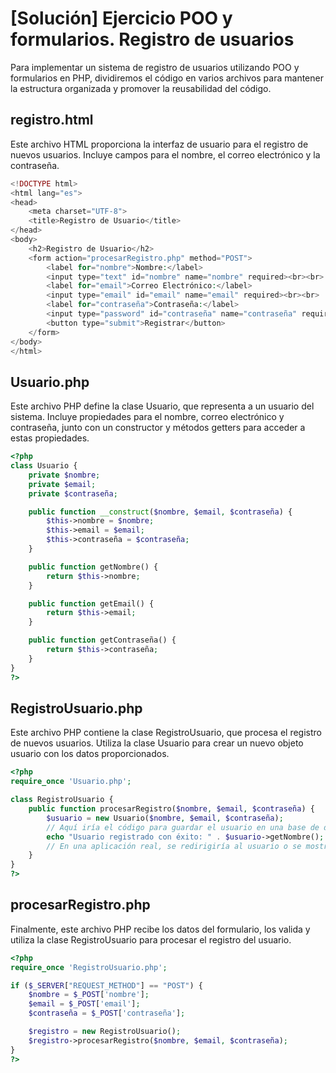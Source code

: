 # [Solución] Ejercicio POO y formularios. Registro de usuarios

Para implementar un sistema de registro de usuarios utilizando POO y formularios en PHP, dividiremos el código en varios archivos para mantener la estructura organizada y promover la reusabilidad del código. 

## registro.html

Este archivo HTML proporciona la interfaz de usuario para el registro de nuevos usuarios. Incluye campos para el nombre, el correo electrónico y la contraseña.

~~~php
<!DOCTYPE html>
<html lang="es">
<head>
    <meta charset="UTF-8">
    <title>Registro de Usuario</title>
</head>
<body>
    <h2>Registro de Usuario</h2>
    <form action="procesarRegistro.php" method="POST">
        <label for="nombre">Nombre:</label>
        <input type="text" id="nombre" name="nombre" required><br><br>
        <label for="email">Correo Electrónico:</label>
        <input type="email" id="email" name="email" required><br><br>
        <label for="contraseña">Contraseña:</label>
        <input type="password" id="contraseña" name="contraseña" required><br><br>
        <button type="submit">Registrar</button>
    </form>
</body>
</html>
~~~

## Usuario.php

Este archivo PHP define la clase Usuario, que representa a un usuario del sistema. Incluye propiedades para el nombre, correo electrónico y contraseña, junto con un constructor y métodos getters para acceder a estas propiedades.

~~~php
<?php
class Usuario {
    private $nombre;
    private $email;
    private $contraseña;

    public function __construct($nombre, $email, $contraseña) {
        $this->nombre = $nombre;
        $this->email = $email;
        $this->contraseña = $contraseña;
    }

    public function getNombre() {
        return $this->nombre;
    }

    public function getEmail() {
        return $this->email;
    }

    public function getContraseña() {
        return $this->contraseña;
    }
}
?>
~~~

## RegistroUsuario.php

Este archivo PHP contiene la clase RegistroUsuario, que procesa el registro de nuevos usuarios. Utiliza la clase Usuario para crear un nuevo objeto usuario con los datos proporcionados.

~~~php
<?php
require_once 'Usuario.php';

class RegistroUsuario {
    public function procesarRegistro($nombre, $email, $contraseña) {
        $usuario = new Usuario($nombre, $email, $contraseña);
        // Aquí iría el código para guardar el usuario en una base de datos
        echo "Usuario registrado con éxito: " . $usuario->getNombre();
        // En una aplicación real, se redirigiría al usuario o se mostraría un mensaje de éxito
    }
}
?>
~~~

## procesarRegistro.php

Finalmente, este archivo PHP recibe los datos del formulario, los valida y utiliza la clase RegistroUsuario para procesar el registro del usuario.

~~~php
<?php
require_once 'RegistroUsuario.php';

if ($_SERVER["REQUEST_METHOD"] == "POST") {
    $nombre = $_POST['nombre'];
    $email = $_POST['email'];
    $contraseña = $_POST['contraseña'];

    $registro = new RegistroUsuario();
    $registro->procesarRegistro($nombre, $email, $contraseña);
}
?>
~~~
